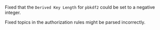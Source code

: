 Fixed that the `Derived Key Length` for `pbkdf2` could be set to a negative integer.

Fixed topics in the authorization rules might be parsed incorrectly.
